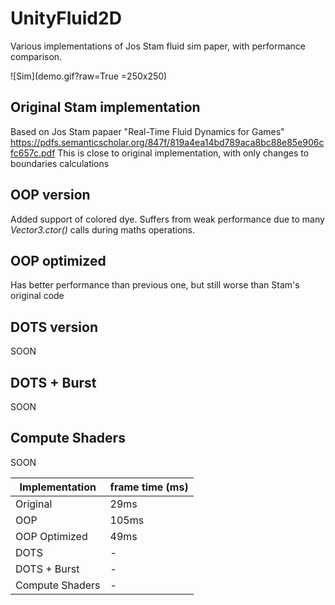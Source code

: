 # UnityFluid2D
 Various implementations of Jos Stam fluid sim paper, with performance comparison.

 ![Sim](demo.gif?raw=True =250x250)

## Original Stam implementation
Based on Jos Stam papaer "Real-Time Fluid Dynamics for Games"
https://pdfs.semanticscholar.org/847f/819a4ea14bd789aca8bc88e85e906cfc657c.pdf
This is close to original implementation, with only changes to boundaries calculations

## OOP version
Added support of colored dye. 
Suffers from weak performance due to many *Vector3.ctor()* calls during maths operations.

## OOP optimized
Has better performance than previous one, but still worse than Stam's original code

## DOTS version
SOON

## DOTS + Burst
SOON

## Compute Shaders
SOON

Implementation | frame time (ms)
---------------|--------------
Original|29ms
OOP|105ms
OOP Optimized|49ms
DOTS|-
DOTS + Burst|-
Compute Shaders|-

